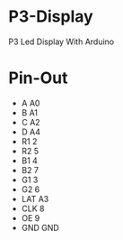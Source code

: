 # P3-Display
P3 Led Display With Arduino

# Pin-Out
* A A0
* B A1
* C A2
* D A4
* R1 2
* R2 5
* B1 4
* B2 7
* G1 3
* G2 6
* LAT A3
* CLK 8
* OE 9
* GND GND

